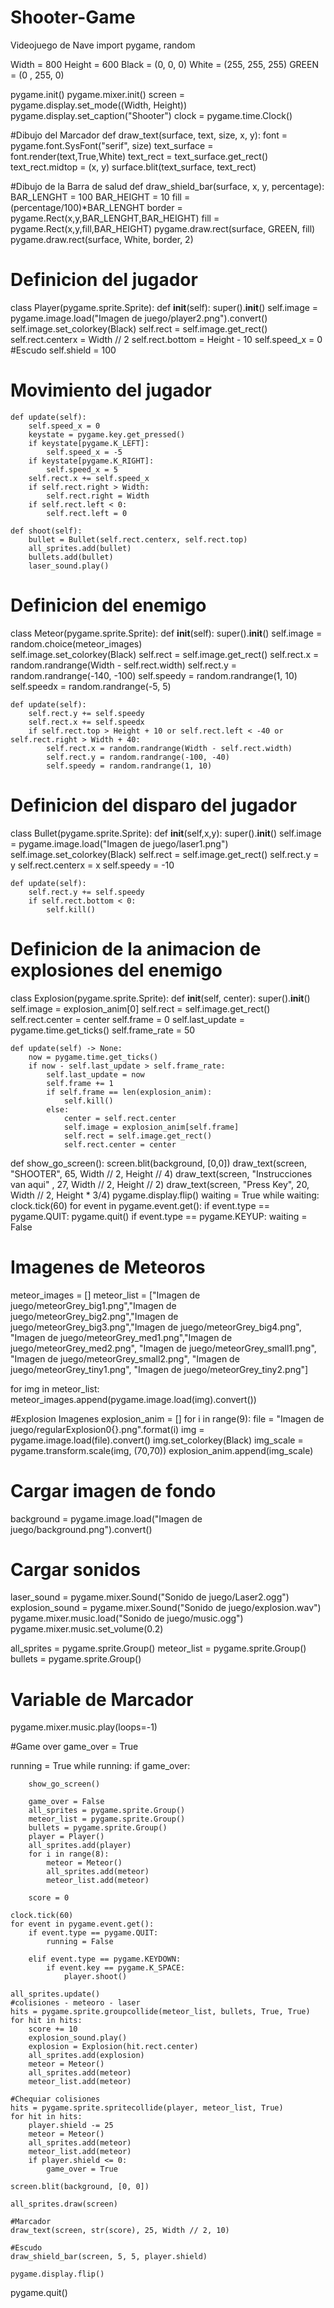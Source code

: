 # Shooter-Game
Videojuego de Nave
import pygame, random
 
Width = 800
Height = 600
Black = (0, 0, 0)
White = (255, 255, 255)
GREEN = (0 , 255, 0)

pygame.init()
pygame.mixer.init()
screen = pygame.display.set_mode((Width, Height))
pygame.display.set_caption("Shooter")
clock = pygame.time.Clock()

#Dibujo del Marcador
def draw_text(surface, text, size, x, y):
    font = pygame.font.SysFont("serif", size) 
    text_surface = font.render(text,True,White)
    text_rect = text_surface.get_rect()
    text_rect.midtop = (x, y)
    surface.blit(text_surface, text_rect)

#Dibujo de la Barra de salud
def draw_shield_bar(surface, x, y, percentage):
    BAR_LENGHT = 100
    BAR_HEIGHT = 10
    fill = (percentage/100)*BAR_LENGHT
    border = pygame.Rect(x,y,BAR_LENGHT,BAR_HEIGHT)
    fill = pygame.Rect(x,y,fill,BAR_HEIGHT)
    pygame.draw.rect(surface, GREEN, fill)
    pygame.draw.rect(surface, White, border, 2)


# Definicion del jugador
class Player(pygame.sprite.Sprite):
    def __init__(self):
        super().__init__()
        self.image = pygame.image.load("Imagen de juego/player2.png").convert()
        self.image.set_colorkey(Black)
        self.rect = self.image.get_rect()
        self.rect.centerx = Width // 2
        self.rect.bottom = Height - 10
        self.speed_x = 0
        #Escudo
        self.shield = 100
# Movimiento del jugador
    def update(self):
        self.speed_x = 0
        keystate = pygame.key.get_pressed()
        if keystate[pygame.K_LEFT]:
            self.speed_x = -5
        if keystate[pygame.K_RIGHT]:
            self.speed_x = 5
        self.rect.x += self.speed_x
        if self.rect.right > Width:
            self.rect.right = Width
        if self.rect.left < 0:
            self.rect.left = 0

    def shoot(self):
        bullet = Bullet(self.rect.centerx, self.rect.top)
        all_sprites.add(bullet)
        bullets.add(bullet)
        laser_sound.play()

# Definicion del enemigo
class Meteor(pygame.sprite.Sprite):
    def __init__(self):
        super().__init__()
        self.image = random.choice(meteor_images)  
        self.image.set_colorkey(Black)
        self.rect = self.image.get_rect()
        self.rect.x = random.randrange(Width - self.rect.width)
        self.rect.y = random.randrange(-140, -100)
        self.speedy = random.randrange(1, 10)
        self.speedx = random.randrange(-5, 5)

    def update(self):
        self.rect.y += self.speedy
        self.rect.x += self.speedx
        if self.rect.top > Height + 10 or self.rect.left < -40 or self.rect.right > Width + 40:
            self.rect.x = random.randrange(Width - self.rect.width)
            self.rect.y = random.randrange(-100, -40)
            self.speedy = random.randrange(1, 10)

# Definicion del disparo del jugador
class Bullet(pygame.sprite.Sprite):
    def __init__(self,x,y):
        super().__init__()
        self.image = pygame.image.load("Imagen de juego/laser1.png")
        self.image.set_colorkey(Black)
        self.rect = self.image.get_rect()
        self.rect.y = y
        self.rect.centerx = x
        self.speedy = -10

    def update(self):
        self.rect.y += self.speedy
        if self.rect.bottom < 0:
            self.kill()

# Definicion de la animacion de explosiones del enemigo
class Explosion(pygame.sprite.Sprite):
    def __init__(self, center):
        super().__init__()
        self.image = explosion_anim[0]
        self.rect = self.image.get_rect()
        self.rect.center = center
        self.frame = 0
        self.last_update = pygame.time.get_ticks()
        self.frame_rate = 50

    def update(self) -> None:
        now = pygame.time.get_ticks()
        if now - self.last_update > self.frame_rate:
            self.last_update = now
            self.frame += 1
            if self.frame == len(explosion_anim):
                self.kill()
            else:
                center = self.rect.center
                self.image = explosion_anim[self.frame]
                self.rect = self.image.get_rect()
                self.rect.center = center

def show_go_screen():
    screen.blit(background, [0,0])
    draw_text(screen, "SHOOTER", 65, Width // 2, Height // 4)
    draw_text(screen, "Instrucciones van aqui" , 27, Width // 2, Height // 2)
    draw_text(screen, "Press Key", 20, Width // 2, Height * 3/4)
    pygame.display.flip()
    waiting = True
    while waiting:
        clock.tick(60)
        for event in  pygame.event.get():
            if event.type == pygame.QUIT:
                pygame.quit()
            if event.type == pygame.KEYUP:
                waiting = False

    
# Imagenes de Meteoros
meteor_images = []
meteor_list = ["Imagen de juego/meteorGrey_big1.png","Imagen de juego/meteorGrey_big2.png","Imagen de juego/meteorGrey_big3.png","Imagen de juego/meteorGrey_big4.png",
               "Imagen de juego/meteorGrey_med1.png","Imagen de juego/meteorGrey_med2.png", "Imagen de juego/meteorGrey_small1.png", "Imagen de juego/meteorGrey_small2.png",
               "Imagen de juego/meteorGrey_tiny1.png", "Imagen de juego/meteorGrey_tiny2.png"]

for img in meteor_list:
    meteor_images.append(pygame.image.load(img).convert())

#Explosion Imagenes
explosion_anim = []
for i in range(9):
    file = "Imagen de juego/regularExplosion0{}.png".format(i)
    img = pygame.image.load(file).convert()
    img.set_colorkey(Black)
    img_scale = pygame.transform.scale(img, (70,70))
    explosion_anim.append(img_scale)


# Cargar imagen de fondo
background = pygame.image.load("Imagen de juego/background.png").convert()

# Cargar sonidos
laser_sound = pygame.mixer.Sound("Sonido de juego/Laser2.ogg")
explosion_sound = pygame.mixer.Sound("Sonido de juego/explosion.wav")
pygame.mixer.music.load("Sonido de juego/music.ogg")
pygame.mixer.music.set_volume(0.2)    

all_sprites = pygame.sprite.Group()
meteor_list = pygame.sprite.Group()
bullets = pygame.sprite.Group()

# Variable de Marcador
pygame.mixer.music.play(loops=-1)

#Game over
game_over = True


running = True
while running:
    if game_over:

        show_go_screen()

        game_over = False
        all_sprites = pygame.sprite.Group()
        meteor_list = pygame.sprite.Group()
        bullets = pygame.sprite.Group()
        player = Player()
        all_sprites.add(player)
        for i in range(8):
            meteor = Meteor()
            all_sprites.add(meteor)
            meteor_list.add(meteor)
            
        score = 0

    clock.tick(60)
    for event in pygame.event.get():
        if event.type == pygame.QUIT:
            running = False
        
        elif event.type == pygame.KEYDOWN:
            if event.key == pygame.K_SPACE:
                player.shoot()
    
    all_sprites.update()
    #colisiones - meteoro - laser
    hits = pygame.sprite.groupcollide(meteor_list, bullets, True, True)
    for hit in hits:
        score += 10
        explosion_sound.play()
        explosion = Explosion(hit.rect.center)
        all_sprites.add(explosion)
        meteor = Meteor()
        all_sprites.add(meteor)
        meteor_list.add(meteor)

    #Chequiar colisiones
    hits = pygame.sprite.spritecollide(player, meteor_list, True)
    for hit in hits:
        player.shield -= 25
        meteor = Meteor()
        all_sprites.add(meteor)
        meteor_list.add(meteor)
        if player.shield <= 0:
            game_over = True

    screen.blit(background, [0, 0])

    all_sprites.draw(screen)

    #Marcador
    draw_text(screen, str(score), 25, Width // 2, 10)

    #Escudo
    draw_shield_bar(screen, 5, 5, player.shield)

    pygame.display.flip()
pygame.quit() 

